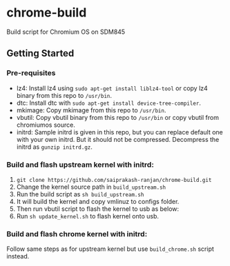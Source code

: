 # chrome-build
Build script for Chromium OS on SDM845

## Getting Started

### Pre-requisites

* lz4: Install lz4 using `sudo apt-get install liblz4-tool` or copy lz4 binary from this repo to `/usr/bin`.
* dtc: Install dtc with `sudo apt-get install device-tree-compiler`.
* mkimage: Copy mkimage from this repo to `/usr/bin`.
* vbutil: Copy vbutil binary from this repo to `/usr/bin` or copy vbutil from chromiumos source.
* initrd: Sample initrd is given in this repo, but you can replace default one with your own initrd.
          But it should not be compressed. Decompress the initrd as `gunzip initrd.gz`.

### Build and flash upstream kernel with initrd:

1. `git clone https://github.com/saiprakash-ranjan/chrome-build.git`
2. Change the kernel source path in `build_upstream.sh`
3. Run the build script as `sh build_upstream.sh`
4. It will build the kernel and copy vmlinuz to configs folder.
5. Then run vbutil script to flash the kernel to usb as below:
6. Run `sh update_kernel.sh` to flash kernel onto usb.

### Build and flash chrome kernel with initrd:

Follow same steps as for upstream kernel but use `build_chrome.sh` script instead.
